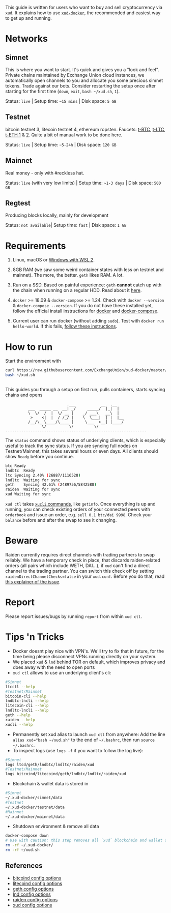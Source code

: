 This guide is written for users who want to buy and sell cryptocurrency via `xud`. It explains how to use [`xud-docker`](https://github.com/ExchangeUnion/xud-docker), the recommended and easiest way to get up and running.

# Networks

## Simnet
This is where you want to start. It's quick and gives you a "look and feel". Private chains maintained by Exchange Union cloud instances, we automatically open channels to you and allocate you some precious simnet tokens. Trade against our bots. Consider restarting the setup once after starting for the first time (`down`,  `exit`, `bash ~/xud.sh`, `1`).

Status: `live` | Setup time: `~15 mins` | Disk space: `5 GB`

## Testnet
bitcoin testnet 3, litecoin testnet 4, ethereum ropsten. Faucets: [t-BTC](https://coinfaucet.eu/en/btc-testnet/), [t-LTC](https://faucet.xblau.com/), [t-ETH 1](https://faucet.ropsten.be/) & [2](https://faucet.metamask.io/). Quite a bit of manual work to be done here.

Status: `live` | Setup time: `~5-24h` | Disk space: `120 GB`

## Mainnet
Real money - only with #reckless hat.

Status: `live` (with very low limits) | Setup time: `~1-3 days` | Disk space: `500 GB`

## Regtest
Producing blocks locally, mainly for development

Status: `not available`| Setup time: `fast` | Disk space: `1 GB`

# Requirements

1. Linux, macOS or [Windows with WSL 2](https://docs.microsoft.com/en-us/windows/wsl/wsl2-install).

2. 8GB RAM (we saw some weird container states with less on testnet and mainnet). The more, the better. `geth` likes RAM. A lot.

3. Run on a SSD. Based on painful experience: `geth` **cannot** catch up with the chain when running on a regular HDD. Read about it [here](https://medium.com/blockchain-studio/ethereum-client-geth-v1-9-0-released-whats-new-2b3de043ee16).

4. `docker` >= 18.09 & `docker-compose` >= 1.24. Check with `docker --version` & `docker-compose --version`. If you do not have these installed yet, follow the official install instructions for [docker](https://docs.docker.com/install/) and [docker-compose](https://docs.docker.com/compose/install/).

5. Current user can run docker (without adding `sudo`). Test with `docker run hello-world`. If this fails, [follow these instructions](https://docs.docker.com/install/linux/linux-postinstall/).


# How to run

Start the environment with
```bash
curl https://raw.githubusercontent.com/ExchangeUnion/xud-docker/master/xud.sh -o ~/xud.sh
bash ~/xud.sh
 
```
This guides you through a setup on first run, pulls containers, starts syncing chains and opens
```
                           .___           __  .__   
          ___  _____ __  __| _/     _____/  |_|  |  
          \  \/  /  |  \/ __ |    _/ ___\   __\  |  
           >    <|  |  / /_/ |    \  \___|  | |  |__
          /__/\_ \____/\____ |     \___  >__| |____/
                \/          \/         \/           
--------------------------------------------------------------
```

The `status` command shows status of underlying clients, which is especially useful to track the sync status. If you are syncing full nodes on Testnet/Mainnet, this takes several hours or even days. All clients should show `Ready` before you continue.
```bash
btc	Ready
lndbtc	Ready
ltc	Syncing 2.40% (26887/1116528)
lndltc	Waiting for sync
geth	Syncing 42.61% (2489756/5842588)
raiden	Waiting for sync
xud	Waiting for sync
```

`xud ctl` takes [`xucli` commands](https://api.exchangeunion.com), like `getinfo`. Once everything is up and running, you can check existing orders of your connected peers with `orderbook` and issue an order, e.g. `sell 0.1 btc/dai 9998`. Check your `balance` before and after the swap to see it changing.

# Beware

Raiden currently requires direct channels with trading partners to swap reliably. We have a temporary check in place, that discards raiden-related orders (all pairs which include WETH, DAI...), if `xud` can't find a direct channel to the trading partner. You can switch this check off by setting `raidenDirectChannelChecks=false` in your `xud.conf`. Before you do that, read [this explainer of the issue](https://github.com/ExchangeUnion/xud/issues/1068).

# Report

Please report issues/bugs by running `report` from within `xud ctl`.

# Tips 'n Tricks

* Docker doesnt play nice with VPN's. We'll try to fix that in future, for the time being please disconnect VPNs running directly on your system.
* We placed `xud` & `lnd` behind TOR on default, which improves privacy and does away with the need to open ports
* `xud ctl` allows to use an underlying client's cli:
```bash
#Simnet
ltcctl --help
#Testnet/Mainnet
bitcoin-cli --help
lndbtc-lncli --help
litecoin-cli --help
lndltc-lncli --help
geth --help
raiden --help
xucli --help
```

* Permanently set xud alias to launch `xud ctl` from anywhere:
Add the line `alias xud="bash ~/xud.sh"` to the end of `~/.bashrc`, then run `source ~/.bashrc`.
* To inspect logs (use `logs -f` if you want to follow the log live):
```bash
#Simnet
logs ltcd/geth/lndbtc/lndltc/raiden/xud
#Testnet/Mainnet
logs bitcoind/litecoind/geth/lndbtc/lndltc/raiden/xud
```

* Blockchain & wallet data is stored in
```bash
#Simnet
~/.xud-docker/simnet/data
#Testnet
~/.xud-docker/testnet/data
#Mainnet
~/.xud-docker/mainnet/data
```

* Shutdown environment & remove all data
```bash
docker-compose down
# Use with caution: this step removes all `xud` blockchain and wallet data from your system. If you still have channels open or lost your seed mnemonic, you are risking to loose funds.
rm -rf ~/.xud-docker/
rm -rf ~/xud.sh
```

## References
* [bitcoind config options](https://github.com/bitcoin/bitcoin/blob/master/share/examples/bitcoin.conf)
* [litecoind config options](https://litecoin.info/index.php/Litecoin.conf#litecoin.conf_Configuration_File)
* [geth config options](https://github.com/ethereum/go-ethereum/blob/master/README.md#configuration)
* [lnd config options](https://github.com/lightningnetwork/lnd/blob/master/sample-lnd.conf)
* [raiden config options](https://raiden-network.readthedocs.io/en/stable/config_file.html)
* [xud config options](https://github.com/ExchangeUnion/xud/blob/master/sample-xud.conf)
